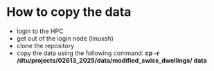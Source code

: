 # How to copy the data

- login to the HPC 
- get out of the login node (linuxsh)
- clone the repository 
- copy the data using the following command:
__cp -r  /dtu/projects/02613_2025/data/modified_swiss_dwellings/ data__